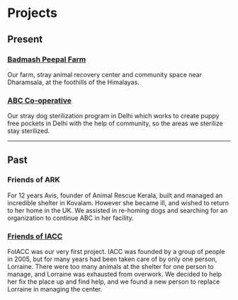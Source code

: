 [//]: # (comments)

Projects
=========

Present
-----------
### [Badmash Peepal Farm](?farm "Badmash Peepal Farm" )
Our farm, stray animal recovery center and community space near Dharamsala, at the foothills of the Himalayas.

### [ABC Co-operative](?abc-cooperative "ABC Co-operative" )
Our stray dog sterilization program in Delhi which works to create puppy free pockets in Delhi with the help of community, so the areas we sterilize stay sterilized.

-------------------------

Past
----------
### Friends of ARK
For 12 years Avis, founder of Animal Rescue Kerala, built and managed an incredible shelter in Kovalam. However she became ill, and wished to return to her home in the UK. We assisted in re-homing dogs and searching for an organization to continue ABC in her facility.



### [Friends of IACC](http://foiacc.worldlywags.org/ "FOIACC" )
FoIACC was our very first project. IACC was founded by a group of people in 2005, but for many years had been taken care of by only one person, Lorraine. There were too many animals at the shelter for one person to manage, and Lorraine was exhausted from overwork. We decided to help her fix the place up and find help, and we found a new person to replace Lorraine in managing the center.
